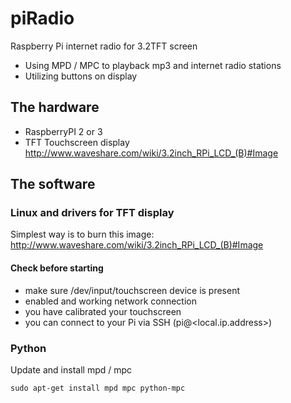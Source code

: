 # piRadio
Raspberry Pi internet radio for 3.2TFT screen

 - Using MPD / MPC to playback mp3 and internet radio stations
 - Utilizing buttons on display

## The hardware

 - RaspberryPI 2 or 3
 - TFT Touchscreen display 
   http://www.waveshare.com/wiki/3.2inch_RPi_LCD_(B)#Image
   

## The software
 
### Linux and drivers for TFT display
 
Simplest way is to burn this image: http://www.waveshare.com/wiki/3.2inch_RPi_LCD_(B)#Image

#### Check before starting
- make sure /dev/input/touchscreen device is present
- enabled and working network connection 
- you have calibrated your touchscreen
- you can connect to your Pi via SSH (pi@<local.ip.address>)

### Python 

Update and install mpd / mpc


`
sudo apt-get install mpd mpc python-mpc
`


   
